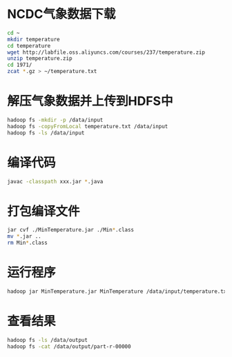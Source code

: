 
# NCDC气象数据下载
```sh
cd ~
mkdir temperature
cd temperature
wget http://labfile.oss.aliyuncs.com/courses/237/temperature.zip
unzip temperature.zip
cd 1971/
zcat *.gz > ~/temperature.txt
```

# 解压气象数据并上传到HDFS中
```sh
hadoop fs -mkdir -p /data/input
hadoop fs -copyFromLocal temperature.txt /data/input
hadoop fs -ls /data/input
```

# 编译代码
```sh
javac -classpath xxx.jar *.java
```

# 打包编译文件
```sh
jar cvf ./MinTemperature.jar ./Min*.class
mv *.jar ..
rm Min*.class
```

# 运行程序
```sh
hadoop jar MinTemperature.jar MinTemperature /data/input/temperature.txt /data/output
```

# 查看结果
```sh
hadoop fs -ls /data/output
hadoop fs -cat /data/output/part-r-00000
```